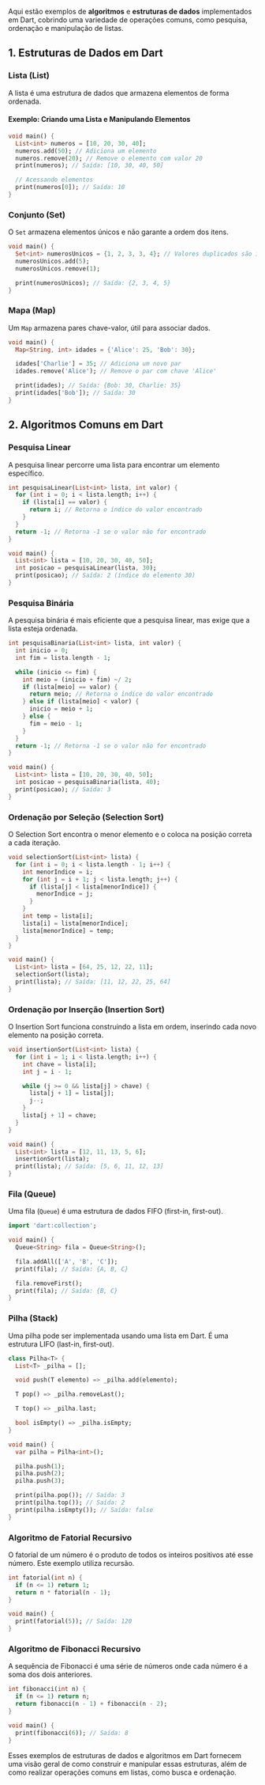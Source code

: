 Aqui estão exemplos de **algoritmos** e **estruturas de dados** implementados em Dart, cobrindo uma variedade de operações comuns, como pesquisa, ordenação e manipulação de listas.

## 1. Estruturas de Dados em Dart

### Lista (List)

A lista é uma estrutura de dados que armazena elementos de forma ordenada.

#### Exemplo: Criando uma Lista e Manipulando Elementos

```dart
void main() {
  List<int> numeros = [10, 20, 30, 40];
  numeros.add(50); // Adiciona um elemento
  numeros.remove(20); // Remove o elemento com valor 20
  print(numeros); // Saída: [10, 30, 40, 50]

  // Acessando elementos
  print(numeros[0]); // Saída: 10
}
```

### Conjunto (Set)

O `Set` armazena elementos únicos e não garante a ordem dos itens.

```dart
void main() {
  Set<int> numerosUnicos = {1, 2, 3, 3, 4}; // Valores duplicados são ignorados
  numerosUnicos.add(5);
  numerosUnicos.remove(1);

  print(numerosUnicos); // Saída: {2, 3, 4, 5}
}
```

### Mapa (Map)

Um `Map` armazena pares chave-valor, útil para associar dados.

```dart
void main() {
  Map<String, int> idades = {'Alice': 25, 'Bob': 30};

  idades['Charlie'] = 35; // Adiciona um novo par
  idades.remove('Alice'); // Remove o par com chave 'Alice'

  print(idades); // Saída: {Bob: 30, Charlie: 35}
  print(idades['Bob']); // Saída: 30
}
```

## 2. Algoritmos Comuns em Dart

### Pesquisa Linear

A pesquisa linear percorre uma lista para encontrar um elemento específico.

```dart
int pesquisaLinear(List<int> lista, int valor) {
  for (int i = 0; i < lista.length; i++) {
    if (lista[i] == valor) {
      return i; // Retorna o índice do valor encontrado
    }
  }
  return -1; // Retorna -1 se o valor não for encontrado
}

void main() {
  List<int> lista = [10, 20, 30, 40, 50];
  int posicao = pesquisaLinear(lista, 30);
  print(posicao); // Saída: 2 (índice do elemento 30)
}
```

### Pesquisa Binária

A pesquisa binária é mais eficiente que a pesquisa linear, mas exige que a lista esteja ordenada.

```dart
int pesquisaBinaria(List<int> lista, int valor) {
  int inicio = 0;
  int fim = lista.length - 1;

  while (inicio <= fim) {
    int meio = (inicio + fim) ~/ 2;
    if (lista[meio] == valor) {
      return meio; // Retorna o índice do valor encontrado
    } else if (lista[meio] < valor) {
      inicio = meio + 1;
    } else {
      fim = meio - 1;
    }
  }
  return -1; // Retorna -1 se o valor não for encontrado
}

void main() {
  List<int> lista = [10, 20, 30, 40, 50];
  int posicao = pesquisaBinaria(lista, 40);
  print(posicao); // Saída: 3
}
```

### Ordenação por Seleção (Selection Sort)

O Selection Sort encontra o menor elemento e o coloca na posição correta a cada iteração.

```dart
void selectionSort(List<int> lista) {
  for (int i = 0; i < lista.length - 1; i++) {
    int menorIndice = i;
    for (int j = i + 1; j < lista.length; j++) {
      if (lista[j] < lista[menorIndice]) {
        menorIndice = j;
      }
    }
    int temp = lista[i];
    lista[i] = lista[menorIndice];
    lista[menorIndice] = temp;
  }
}

void main() {
  List<int> lista = [64, 25, 12, 22, 11];
  selectionSort(lista);
  print(lista); // Saída: [11, 12, 22, 25, 64]
}
```

### Ordenação por Inserção (Insertion Sort)

O Insertion Sort funciona construindo a lista em ordem, inserindo cada novo elemento na posição correta.

```dart
void insertionSort(List<int> lista) {
  for (int i = 1; i < lista.length; i++) {
    int chave = lista[i];
    int j = i - 1;

    while (j >= 0 && lista[j] > chave) {
      lista[j + 1] = lista[j];
      j--;
    }
    lista[j + 1] = chave;
  }
}

void main() {
  List<int> lista = [12, 11, 13, 5, 6];
  insertionSort(lista);
  print(lista); // Saída: [5, 6, 11, 12, 13]
}
```

### Fila (Queue)

Uma fila (`Queue`) é uma estrutura de dados FIFO (first-in, first-out).

```dart
import 'dart:collection';

void main() {
  Queue<String> fila = Queue<String>();

  fila.addAll(['A', 'B', 'C']);
  print(fila); // Saída: {A, B, C}

  fila.removeFirst();
  print(fila); // Saída: {B, C}
}
```

### Pilha (Stack)

Uma pilha pode ser implementada usando uma lista em Dart. É uma estrutura LIFO (last-in, first-out).

```dart
class Pilha<T> {
  List<T> _pilha = [];

  void push(T elemento) => _pilha.add(elemento);

  T pop() => _pilha.removeLast();

  T top() => _pilha.last;

  bool isEmpty() => _pilha.isEmpty;
}

void main() {
  var pilha = Pilha<int>();

  pilha.push(1);
  pilha.push(2);
  pilha.push(3);

  print(pilha.pop()); // Saída: 3
  print(pilha.top()); // Saída: 2
  print(pilha.isEmpty()); // Saída: false
}
```

### Algoritmo de Fatorial Recursivo

O fatorial de um número é o produto de todos os inteiros positivos até esse número. Este exemplo utiliza recursão.

```dart
int fatorial(int n) {
  if (n <= 1) return 1;
  return n * fatorial(n - 1);
}

void main() {
  print(fatorial(5)); // Saída: 120
}
```

### Algoritmo de Fibonacci Recursivo

A sequência de Fibonacci é uma série de números onde cada número é a soma dos dois anteriores.

```dart
int fibonacci(int n) {
  if (n <= 1) return n;
  return fibonacci(n - 1) + fibonacci(n - 2);
}

void main() {
  print(fibonacci(6)); // Saída: 8
}
```

Esses exemplos de estruturas de dados e algoritmos em Dart fornecem uma visão geral de como construir e manipular essas estruturas, além de como realizar operações comuns em listas, como busca e ordenação.
